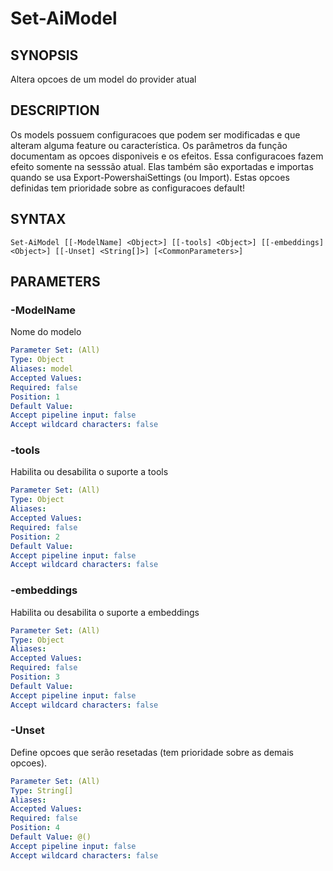 ﻿---
external help file: powershai-help.xml
schema: 2.0.0
powershai: true
---

# Set-AiModel

## SYNOPSIS <!--!= @#Synop !-->
Altera opcoes de um model do provider atual

## DESCRIPTION <!--!= @#Desc !-->
Os models possuem configuracoes que podem ser modificadas e que alteram alguma feature ou característica.
Os parâmetros da função documentam as opcoes disponiveis e os efeitos.
Essa configuracoes fazem efeito somente na sesssão atual. Elas também são exportadas e importas quando se usa Export-PowershaiSettings (ou Import).
Estas opcoes definidas tem prioridade sobre as configuracoes default!

## SYNTAX <!--!= @#Syntax !-->

```
Set-AiModel [[-ModelName] <Object>] [[-tools] <Object>] [[-embeddings] <Object>] [[-Unset] <String[]>] [<CommonParameters>]
```

## PARAMETERS <!--!= @#Params !-->

### -ModelName
Nome do modelo

```yml
Parameter Set: (All)
Type: Object
Aliases: model
Accepted Values: 
Required: false
Position: 1
Default Value: 
Accept pipeline input: false
Accept wildcard characters: false
```

### -tools
Habilita ou desabilita o suporte a tools

```yml
Parameter Set: (All)
Type: Object
Aliases: 
Accepted Values: 
Required: false
Position: 2
Default Value: 
Accept pipeline input: false
Accept wildcard characters: false
```

### -embeddings
Habilita ou desabilita o suporte a embeddings

```yml
Parameter Set: (All)
Type: Object
Aliases: 
Accepted Values: 
Required: false
Position: 3
Default Value: 
Accept pipeline input: false
Accept wildcard characters: false
```

### -Unset
Define opcoes que serão resetadas (tem prioridade sobre as demais opcoes).

```yml
Parameter Set: (All)
Type: String[]
Aliases: 
Accepted Values: 
Required: false
Position: 4
Default Value: @()
Accept pipeline input: false
Accept wildcard characters: false
```